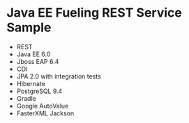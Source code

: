 # Java EE Fueling REST Service Sample

- REST
- Java EE 6.0
- Jboss EAP 6.4
- CDI
- JPA 2.0 with integration tests
- Hibernate 
- PostgreSQL 9.4
- Gradle
- Google AutoValue
- FasterXML Jackson